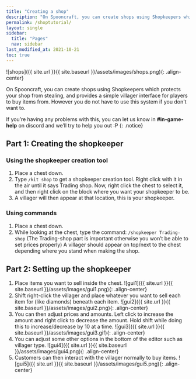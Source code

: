```yaml
---
title: "Creating a shop"
description: "On Spooncraft, you can create shops using Shopkeepers which protects your shop from stealing, and provides a simple villager interface for players to buy items from. However you do not have to use this system if you don't want to."
permalink: /shoptutorial/
layout: single
sidebar:
  title: "Pages"
  nav: sidebar
last_modified_at: 2021-10-21
toc: true
---
```


![shops]({{ site.url }}{{ site.baseurl }}/assets/images/shops.png){: .align-center}

On Spooncraft, you can create shops using Shopkeepers which protects your shop from stealing, and provides a simple villager interface for players to buy items from. However you do not have to use this system if you don't want to.

If you’re having any problems with this, you can let us know in **#in-game-help** on discord and we’ll try to help you out :P
{: .notice}

## Part 1: Creating the shopkeeper

### Using the shopkeeper creation tool

1. Place a chest down.
2. Type `/kit shop` to get a shopkeeper creation tool. Right click with it in the air until it says Trading shop. Now, right click the chest to select it, and then right click on the block where you want your shopkeeper to be. 
3. A villager will then appear at that location, this is your shopkeeper.

### Using commands

1. Place a chest down.
2. While looking at the chest, type the command: `/shopkeeper Trading-shop` (The Trading-shop part is important otherwise you won’t be able to set prices properly)
A villager should appear on top/next to the chest depending where you stand when making the shop.

## Part 2: Setting up the shopkeeper

1. Place items you want to sell inside the chest.
![gui1]({{ site.url }}{{ site.baseurl }}/assets/images/gui1.png){: .align-center}
2. Shift right-click the villager and place whatever you want to sell each item for (like diamonds) beneath each item.
![gui2]({{ site.url }}{{ site.baseurl }}/assets/images/gui2.png){: .align-center}
3. You can then adjust prices and amounts. Left click to increase the amount and right click to decrease the amount. Hold shift while doing this to increase/decrease by 10 at a time.
![gui3]({{ site.url }}{{ site.baseurl }}/assets/images/gui3.gif){: .align-center}
4. You can adjust some other options in the bottom of the editor such as villager type.
![gui4]({{ site.url }}{{ site.baseurl }}/assets/images/gui4.png){: .align-center}
5. Customers can then interact with the villager normally to buy items.
![gui5]({{ site.url }}{{ site.baseurl }}/assets/images/gui5.png){: .align-center}

